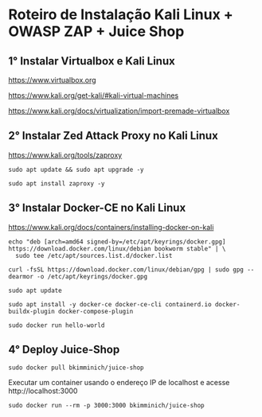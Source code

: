 # Roteiro de Instalação Kali Linux + OWASP ZAP + Juice Shop

## 1° Instalar Virtualbox e Kali Linux

https://www.virtualbox.org

https://www.kali.org/get-kali/#kali-virtual-machines

https://www.kali.org/docs/virtualization/import-premade-virtualbox

## 2° Instalar Zed Attack Proxy no Kali Linux

https://www.kali.org/tools/zaproxy
```
sudo apt update && sudo apt upgrade -y
```
```
sudo apt install zaproxy -y
```
## 3° Instalar Docker-CE no Kali Linux

https://www.kali.org/docs/containers/installing-docker-on-kali
```
echo "deb [arch=amd64 signed-by=/etc/apt/keyrings/docker.gpg] https://download.docker.com/linux/debian bookworm stable" | \
  sudo tee /etc/apt/sources.list.d/docker.list
```
```
curl -fsSL https://download.docker.com/linux/debian/gpg | sudo gpg --dearmor -o /etc/apt/keyrings/docker.gpg
```
```
sudo apt update
```
```
sudo apt install -y docker-ce docker-ce-cli containerd.io docker-buildx-plugin docker-compose-plugin
```
```
sudo docker run hello-world
```
## 4° Deploy Juice-Shop
```
sudo docker pull bkimminich/juice-shop
```
Executar um container usando o endereço IP de localhost e acesse http://localhost:3000 
```
sudo docker run --rm -p 3000:3000 bkimminich/juice-shop
```
